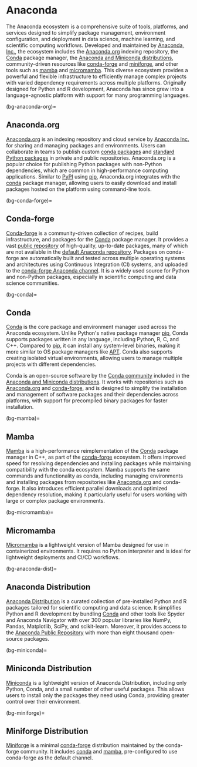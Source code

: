 # Anaconda

The Anaconda ecosystem is a comprehensive suite of tools, platforms,
and services designed to simplify package management, environment configuration,
and deployment in data science, machine learning, and scientific computing workflows.
Developed and maintained by [Anaconda, Inc.](https://www.anaconda.com),
the ecosystem includes the [Anaconda.org](#bg-anaconda-org) indexing repository,
the [Conda](#bg-conda) package manager, the [Anaconda and Miniconda distributions](#bg-anaconda-dist),
community-driven resources like [conda-forge](#bg-conda-forge) and [miniforge](#bg-miniforge),
and other tools such as [mamba](#bg-mamba) and [micromamba](#bg-mamba).
This diverse ecosystem provides a powerful and flexible infrastructure
to efficiently manage complex projects with varied dependency requirements
across multiple platforms.
Originally designed for Python and R development,
Anaconda has since grew into a language-agnostic platform
with support for many programming languages.


(bg-anaconda-org)=
## Anaconda.org

[Anaconda.org](http://www.anaconda.org/)
is an indexing repository and cloud service
by [Anaconda Inc.](http://anaconda.com/)
for sharing and managing packages and environments.
Users can collaborate in teams
to publish custom [conda packages](https://docs.conda.io/projects/conda/en/stable/user-guide/concepts/packages.html)
and [standard Python packages](https://docs.anaconda.com/anacondaorg/user-guide/packages/standard-python-packages/)
in private and public repositories.
Anaconda.org is a popular choice
for publishing Python packages with non-Python dependencies,
which are common in high-performance computing applications.
Similar to [PyPI](#bg-pypi) using [pip](#bg-pip),
Anaconda.org integrates with the [conda](#bg-conda) package manager,
allowing users to easily download and install packages
hosted on the platform using command-line tools.


(bg-conda-forge)=
## Conda-forge

[Conda-forge](https://conda-forge.org/) is a community-driven collection of recipes,
build infrastructure, and packages for the [Conda](#bg-conda) package manager.
It provides a vast [public repository](https://github.com/conda-forge/feedstocks)
of high-quality, up-to-date packages,
many of which are not available in the [default Anaconda repository](https://repo.anaconda.com/pkgs/).
Packages on conda-forge are automatically built
and tested across multiple operating systems and architectures
using Continuous Integration (CI) systems,
and uploaded to the [conda-forge Anaconda channel](https://anaconda.org/conda-forge).
It is a widely used source for Python and non-Python packages,
especially in scientific computing and data science communities.


(bg-conda)=
## Conda

[Conda](https://docs.conda.io)
is the core package and environment manager used across the Anaconda ecosystem.
Unlike Python's native package manager [pip](#bg-pip),
Conda supports packages written in any language,
including Python, R, C, and C++.
Compared to [pip](#bg-pip), it can install any system-level binaries,
making it more similar to OS package managers like [APT](https://wiki.debian.org/apt-get).
Conda also supports creating isolated virtual environments,
allowing users to manage multiple projects with different dependencies.

Conda is an open-source software by the [Conda community](https://conda.org/)
included in the [Anaconda and Miniconda distributions](#bg-anaconda-dist).
It works with repositories such as [Anaconda.org](#bg-anaconda-org) and [conda-forge](#bg-conda-forge),
and is designed to simplify the installation and management
of software packages and their dependencies across platforms,
with support for precompiled binary packages for faster installation.


(bg-mamba)=
## Mamba

[Mamba](https://mamba.readthedocs.io/) is a high-performance
reimplementation of the [Conda](#bg-conda) package manager in C++,
as part of the [conda-forge](#bg-conda-forge) ecosystem.
It offers improved speed for resolving dependencies and installing packages
while maintaining compatibility with the conda ecosystem.
Mamba supports the same commands and functionality as conda,
including managing environments and installing packages
from repositories like [Anaconda.org](#bg-anaconda-org) and conda-forge.
It also introduces efficient parallel downloads
and optimized dependency resolution,
making it particularly useful for users
working with large or complex package environments.


(bg-micromamba)=
## Micromamba

[Micromamba](https://mamba.readthedocs.io/en/latest/user_guide/micromamba.html)
is a lightweight version of Mamba
designed for use in containerized environments.
It requires no Python interpreter
and is ideal for lightweight deployments and CI/CD workflows.


(bg-anaconda-dist)=
## Anaconda Distribution

[Anaconda Distribution](https://docs.anaconda.com/anaconda/) is a curated collection
of pre-installed Python and R packages tailored for scientific computing and data science.
It simplifies Python and R development
by bundling [Conda](#bg-conda)
and other tools like Spyder and Anaconda Navigator
with over 300 popular libraries like
NumPy, Pandas, Matplotlib, SciPy, and scikit-learn.
Moreover, it provides access to the [Anaconda Public Repository](https://repo.anaconda.com/pkgs/)
with more than eight thousand open-source packages.


(bg-miniconda)=
## Miniconda Distribution

[Miniconda](https://docs.anaconda.com/miniconda/)
is a lightweight version of Anaconda Distribution,
including only Python, Conda, and a small number of other useful packages.
This allows users to install only the packages they need using Conda,
providing greater control over their environment.


(bg-miniforge)=
## Miniforge Distribution

[Miniforge](https://github.com/conda-forge/miniforge)
is a minimal [conda-forge](#bg-conda-forge) distribution
maintained by the conda-forge community.
It includes [conda](#bg-conda) and [mamba](#bg-mamba),
pre-configured to use conda-forge as the default channel.
